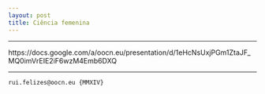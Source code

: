 ```yaml
---
layout: post
title: Ciência femenina
---
```

<!---->
<hr>
https://docs.google.com/a/oocn.eu/presentation/d/1eHcNsUxjPGm1ZtaJF_MQ0imVrEIE2iF6wzM4Emb6DXQ
<hr>

```
rui.felizes@oocn.eu {MMXIV}
```

